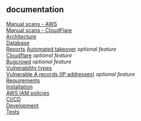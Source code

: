 ## documentation
[Manual scans - AWS](../manual-scans/aws/README.md)  
[Manual scans - CloudFlare](../manual-scans/cloudflare/README.md)  
[Architecture](architecture.md)  
[Database](database.md)  
[Reports](reports.md)
[Automated takeover](automated-takeover.md) *optional feature*  
[Cloudflare](cloudflare.md) *optional feature*  
[Bugcrowd](bugcrowd.md) *optional feature*  
[Vulnerability types](vulnerability-types.md)  
[Vulnerable A records (IP addresses)](a-records.md) *optional feature*   
[Requirements](requirements.md)  
[Installation](installation.md)  
[AWS IAM policies](aws-iam-policies.md)  
[CI/CD](ci-cd.md)  
[Development](development.md)  
[Tests](tests.md)  